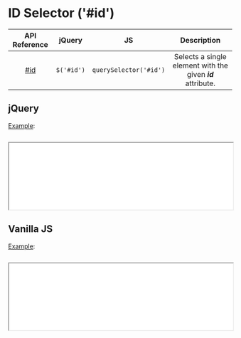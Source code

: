 # ID Selector ('#id')

| API Reference | jQuery | JS | Description |
|:--:|:--:|:--:|:--:|
| [#id](https://api.jquery.com/id-selector/) | `$('#id')` | `querySelector('#id')` | Selects a single element with the given **_id_** attribute. |

## jQuery

[Example](jquery.html):

```js:src/jquery.js
```

<iframe width="100%" height="150" src="jquery.html"></iframe>

## Vanilla JS

[Example](vanilla.html):

```js:src/vanilla.js
```

<iframe width="100%" height="150" src="vanilla.html"></iframe>
